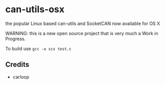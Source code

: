 # can-utils-osx
the popular Linux based can-utils and SocketCAN now available for OS X

WARNING: this is a new open source project that is very much a Work in Progress.

To build use `gcc -o scx test.c`

## Credits

* carloop
